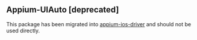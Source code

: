 ## Appium-UIAuto [deprecated]

This package has been migrated into [appium-ios-driver](https://github.com/appium/appium-ios-driver) and should not be used directly.
